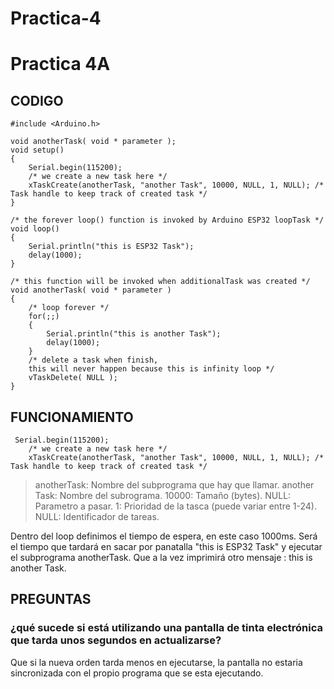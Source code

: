 # Practica-4

# Practica 4A

## CODIGO
```
#include <Arduino.h>

void anotherTask( void * parameter );
void setup()
{
    Serial.begin(115200);
    /* we create a new task here */
    xTaskCreate(anotherTask, "another Task", 10000, NULL, 1, NULL); /* Task handle to keep track of created task */
}
 
/* the forever loop() function is invoked by Arduino ESP32 loopTask */
void loop()
{
    Serial.println("this is ESP32 Task");
    delay(1000);
}
 
/* this function will be invoked when additionalTask was created */
void anotherTask( void * parameter )
{
    /* loop forever */
    for(;;)
    {
        Serial.println("this is another Task");
        delay(1000);
    }
    /* delete a task when finish,
    this will never happen because this is infinity loop */
    vTaskDelete( NULL );
}
```
## FUNCIONAMIENTO

```
 Serial.begin(115200);
    /* we create a new task here */
    xTaskCreate(anotherTask, "another Task", 10000, NULL, 1, NULL); /* Task handle to keep track of created task */
```
> anotherTask: Nombre del subprograma que hay que llamar.
> another Task: Nombre del subrograma.
> 10000: Tamaño (bytes).
> NULL: Parametro a pasar.
> 1: Prioridad de la tasca (puede variar entre 1-24).
> NULL: Identificador de tareas.

Dentro del loop definimos el tiempo de espera, en este caso 1000ms. Será el tiempo que tardará en sacar por panatalla "this is ESP32 Task" y ejecutar el subprograma anotherTask. Que a la vez imprimirá otro mensaje : this is another Task.

## PREGUNTAS
### ¿qué sucede si está utilizando una pantalla de tinta electrónica que tarda unos segundos en actualizarse?
Que si la nueva orden tarda menos en ejecutarse, la pantalla no estaria sincronizada con el propio programa que se esta ejecutando.
